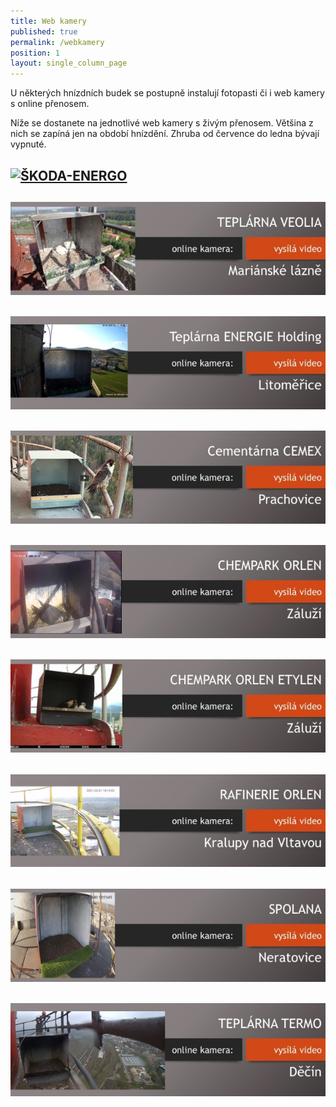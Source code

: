 ```yaml
---
title: Web kamery
published: true
permalink: /webkamery
position: 1
layout: single_column_page
---
```

U některých hnízdních budek se postupně instalují fotopasti či i web kamery s online přenosem. 

Níže se dostanete na jednotlivé web kamery s živým přenosem. Většina z nich se zapíná jen na období hnízdění. Zhruba od července do ledna bývají vypnuté.

## [![ŠKODA-ENERGO](/media/karticka_škodaenergo.jpg)](https://www.sko-energo.cz/online-kamera/)

## [![Teplárna Veolia](/media/karticka_veolia.jpg)](https://www.youtube.com/live/NNxpngeoui4?si=ubm8dxIQZ-Zbtzvh)

## [![Teplárna Litoměřice](/media/karticka_Litomerice.jpg)](https://enh.enetiqa.cz/webkamera/#ptaci_hnizdo)

## [![Cementárna Cemex](/media/karticka_cemex.jpg)](https://www.youtube.com/live/Ys_OLo333Es?si=Vf4FEi4-QRx5rFJG)

## [![Chempark Záluží](/media/karticka_orlen_chempark.jpg)](https://www.orlenunipetrol.cz/cs/zodpovedna_firma/zivotni-prostredi/starame-se-o-sokoly/Stranky/zajimavosti-z-budky-v-chemparku-zaluzi.aspx)

## [![Chempark Záluží Etylen](/media/karticka_orlen_etylen.jpg)](https://www.orlenunipetrol.cz/cs/zodpovedna_firma/zivotni-prostredi/starame-se-o-sokoly/Stranky/zajimavosti-z-budky-v-chemparku-zaluzi.aspx)

## [![ORLEN Kralupy nad Vltavou](/media/karticka_orlen_rafinerie.jpg)](https://www.orlenunipetrol.cz/cs/zodpovedna_firma/zivotni-prostredi/starame-se-o-sokoly/Stranky/zajimavosti-z-budky-v-kralupech-nad-vltavou.aspx)

## [![Spolana Neratovice](/media/karticka_spolana.jpg)](https://www.orlenunipetrol.cz/cs/zodpovedna_firma/zivotni-prostredi/starame-se-o-sokoly/Stranky/zajimavosti-z-budky-ve-spolane-neratovice.aspx)

## [![Teplárna Termo](/media/karticka_termo.jpg)](http://sokoli.jaw.cz/)
